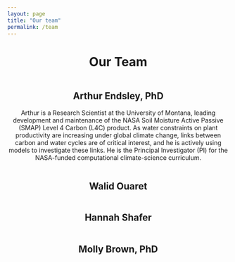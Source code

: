 ```yaml
---
layout: page
title: "Our team"
permalink: /team
---
```


<header>
	<div class="container">
        <h1 class="editable">Our Team</h1>
	</div>
	<div class="container">
		<div class="column">
			<div>
				<h2 class="team">Arthur Endsley, PhD</h2>
				<p>
				Arthur is a Research Scientist at the University of Montana, leading development and maintenance of the NASA Soil Moisture Active Passive (SMAP) Level 4 Carbon (L4C) product. As water constraints on plant productivity are increasing under global climate change, links between carbon and water cycles are of critical interest, and he is actively using models to investigate these links. He is the Principal Investigator (PI) for the NASA-funded computational climate-science curriculum.
				</p>
			</div>
		</div>
		<div class="column">
			<div>
				<h2 class="team">Walid Ouaret</h2>
			</div>
		</div>
	</div>
	<div class="container">
		<div class="column">
			<div>
				<h2 class="team">Hannah Shafer</h2>
			</div>
		</div>
		<div class="column">
			<div>
				<h2 class="team">Molly Brown, PhD</h2>
			</div>
		</div>
	</div>
</header>

